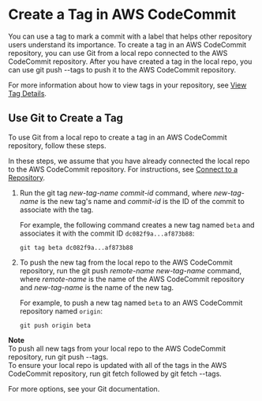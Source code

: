 # Create a Tag in AWS CodeCommit<a name="how-to-create-tag"></a>

You can use a tag to mark a commit with a label that helps other repository users understand its importance\. To create a tag in an AWS CodeCommit repository, you can use Git from a local repo connected to the AWS CodeCommit repository\. After you have created a tag in the local repo, you can use git push \-\-tags to push it to the AWS CodeCommit repository\. 

For more information about how to view tags in your repository, see [View Tag Details](how-to-view-tag-details.md)\.

## Use Git to Create a Tag<a name="how-to-create-tag-git"></a>

To use Git from a local repo to create a tag in an AWS CodeCommit repository, follow these steps\.

In these steps, we assume that you have already connected the local repo to the AWS CodeCommit repository\. For instructions, see [Connect to a Repository](how-to-connect.md)\.

1. Run the git tag *new\-tag\-name* *commit\-id* command, where *new\-tag\-name* is the new tag's name and *commit\-id* is the ID of the commit to associate with the tag\.

   For example, the following command creates a new tag named `beta` and associates it with the commit ID `dc082f9a...af873b88`:

   ```
   git tag beta dc082f9a...af873b88
   ```

1. To push the new tag from the local repo to the AWS CodeCommit repository, run the git push *remote\-name* *new\-tag\-name* command, where *remote\-name* is the name of the AWS CodeCommit repository and *new\-tag\-name* is the name of the new tag\. 

   For example, to push a new tag named `beta` to an AWS CodeCommit repository named `origin`:

   ```
   git push origin beta
   ```

**Note**  
To push all new tags from your local repo to the AWS CodeCommit repository, run git push \-\-tags\.  
To ensure your local repo is updated with all of the tags in the AWS CodeCommit repository, run git fetch followed by git fetch \-\-tags\.

For more options, see your Git documentation\.